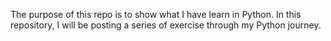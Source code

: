 The purpose of this repo is to show what I have learn in Python.
In this repository, I will be posting a series of exercise through my Python journey.
